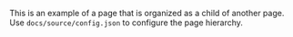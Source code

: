 This is an example of a page that is organized as a child of another page. Use `docs/source/config.json` to configure
the page hierarchy.
